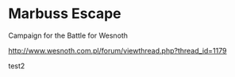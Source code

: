 # Marbuss Escape
Campaign for the Battle for Wesnoth


http://www.wesnoth.com.pl/forum/viewthread.php?thread_id=1179

test2
